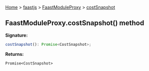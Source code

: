[Home](./index) &gt; [faastjs](./faastjs.md) &gt; [FaastModuleProxy](./faastjs.faastmoduleproxy.md) &gt; [costSnapshot](./faastjs.faastmoduleproxy.costsnapshot.md)

## FaastModuleProxy.costSnapshot() method


<b>Signature:</b>

```typescript
costSnapshot(): Promise<CostSnapshot>;
```
<b>Returns:</b>

`Promise<CostSnapshot>`

